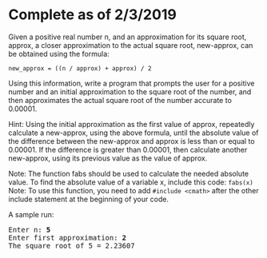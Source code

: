 Complete as of 2/3/2019
===

Given a positive real number n, and an approximation for its square root, approx, a closer approximation to the actual square root, new-approx, can be obtained using the formula:

	new_approx = ((n / approx) + approx) / 2


Using this information, write a program that prompts the user for a positive number and an initial approximation to the square root of the number, and then approximates the actual square root of the number accurate to 0.00001. 

Hint: Using the initial approximation as the first value of approx, repeatedly calculate a new-approx, using the above formula, until the absolute value of the difference between the new-approx and approx is less than or equal to 0.00001. If the difference is greater than 0.00001, then calculate another new-approx, using its previous value as the value of approx. 

Note: The function fabs should be used to calculate the needed absolute value. To find the absolute value of a variable x, include this code: `fabs(x)` Note: To use this function, you need to add `#include <cmath>` after the other include statement at the beginning of your code. 


A sample run:

<pre>Enter n: <b>5</b>
Enter first approximation: <b>2</b>
The square root of 5 = 2.23607</pre>

